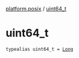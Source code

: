 [platform.posix](index.md) / [uint64_t](./uint64_t.md)

# uint64_t

`typealias uint64_t = `[`Long`](https://kotlinlang.org/api/latest/jvm/stdlib/kotlin/-long/index.html)